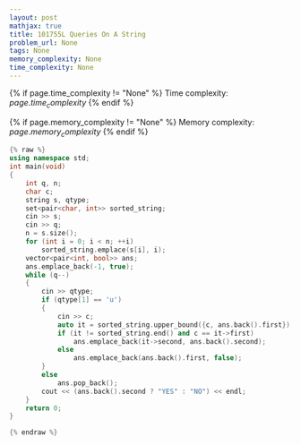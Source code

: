 ```yaml
---
layout: post
mathjax: true
title: 101755L Queries On A String
problem_url: None
tags: None
memory_complexity: None
time_complexity: None
---
```




{% if page.time_complexity != "None" %}
Time complexity: ${{ page.time_complexity }}$
{% endif %}

{% if page.memory_complexity != "None" %}
Memory complexity: ${{ page.memory_complexity }}$
{% endif %}

```cpp
{% raw %}
using namespace std;
int main(void)
{
    int q, n;
    char c;
    string s, qtype;
    set<pair<char, int>> sorted_string;
    cin >> s;
    cin >> q;
    n = s.size();
    for (int i = 0; i < n; ++i)
        sorted_string.emplace(s[i], i);
    vector<pair<int, bool>> ans;
    ans.emplace_back(-1, true);
    while (q--)
    {
        cin >> qtype;
        if (qtype[1] == 'u')
        {
            cin >> c;
            auto it = sorted_string.upper_bound({c, ans.back().first});
            if (it != sorted_string.end() and c == it->first)
                ans.emplace_back(it->second, ans.back().second);
            else
                ans.emplace_back(ans.back().first, false);
        }
        else
            ans.pop_back();
        cout << (ans.back().second ? "YES" : "NO") << endl;
    }
    return 0;
}

{% endraw %}
```